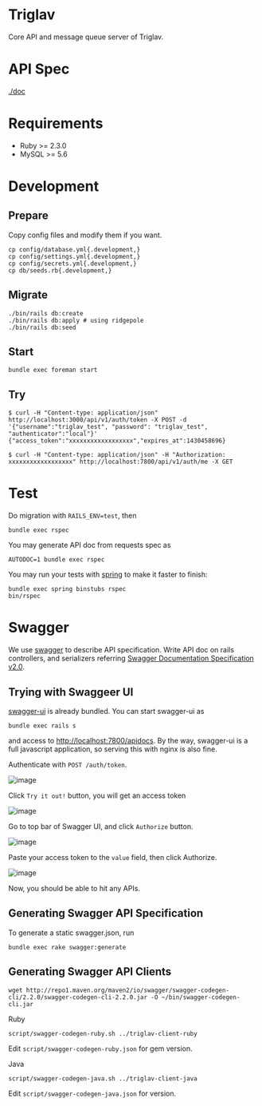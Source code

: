 Triglav
================

Core API and message queue server of Triglav.

# API Spec

[./doc](./doc)

# Requirements

* Ruby >= 2.3.0
* MySQL >= 5.6

# Development

## Prepare

Copy config files and modify them if you want.

```
cp config/database.yml{.development,}
cp config/settings.yml{.development,}
cp config/secrets.yml{.development,}
cp db/seeds.rb{.development,}
```

## Migrate

```
./bin/rails db:create
./bin/rails db:apply # using ridgepole
./bin/rails db:seed
```

## Start

```
bundle exec foreman start
```

## Try

```
$ curl -H "Content-type: application/json" http://localhost:3000/api/v1/auth/token -X POST -d '{"username":"triglav_test", "password": "triglav_test", "authenticator":"local"}'
{"access_token":"xxxxxxxxxxxxxxxxxx","expires_at":1430458696}
```

```
$ curl -H "Content-type: application/json" -H "Authorization: xxxxxxxxxxxxxxxxxx" http://localhost:7800/api/v1/auth/me -X GET
```

# Test

Do migration with `RAILS_ENV=test`, then

```
bundle exec rspec
```

You may generate API doc from requests spec as

```
AUTODOC=1 bundle exec rspec
```

You may run your tests with [spring](https://github.com/rails/spring) to make it faster to finish:

```
bundle exec spring binstubs rspec
bin/rspec
```

# Swagger

We use [swagger](http://swagger.io/) to describe API specification. Write API doc on rails controllers, and serializers referring [Swagger Documentation Specification v2.0](https://github.com/OAI/OpenAPI-Specification/blob/master/versions/2.0.md).

## Trying with Swaggeer UI

[swagger-ui](https://github.com/swagger-api/swagger-ui) is already bundled. You can start swagger-ui as

```
bundle exec rails s
```

and access to [http://localhost:7800/apidocs](http://localhost:7800/apidocs). By the way, swagger-ui is a full javascript application, so serving this with nginx is also fine.

Authenticate with `POST /auth/token`.

![image](https://cloud.githubusercontent.com/assets/2290461/21415529/0736fb72-c84e-11e6-997f-0c4153352f6b.png)

Click `Try it out!` button, you will get an access token

![image](https://cloud.githubusercontent.com/assets/2290461/21415534/0e0090c6-c84e-11e6-966f-24c843f78679.png)

Go to top bar of Swagger UI, and click `Authorize` button.

![image](https://cloud.githubusercontent.com/assets/2290461/21415537/145e8874-c84e-11e6-9a6e-7ed4aa82df94.png)

Paste your access token to the `value` field, then click Authorize.

![image](https://cloud.githubusercontent.com/assets/2290461/21415538/1889b7c0-c84e-11e6-8d97-2a77e9350b0f.png)

Now, you should be able to hit any APIs.

## Generating Swagger API Specification

To generate a static swagger.json, run

```
bundle exec rake swagger:generate
```

## Generating Swagger API Clients

```
wget http://repo1.maven.org/maven2/io/swagger/swagger-codegen-cli/2.2.0/swagger-codegen-cli-2.2.0.jar -O ~/bin/swagger-codegen-cli.jar
```

Ruby

```
script/swagger-codegen-ruby.sh ../triglav-client-ruby
```

Edit `script/swagger-codegen-ruby.json` for gem version.

Java

```
script/swagger-codegen-java.sh ../triglav-client-java
```

Edit `script/swagger-codegen-java.json` for version.

